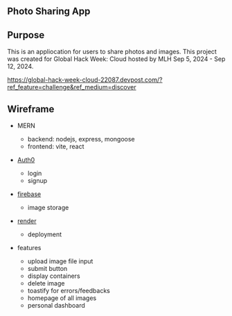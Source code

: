 ## Photo Sharing App

## Purpose

This is an appliocation for users to share photos and images. This project was created for Global Hack Week: Cloud hosted by MLH Sep 5, 2024 - Sep 12, 2024.

https://global-hack-week-cloud-22087.devpost.com/?ref_feature=challenge&ref_medium=discover

## Wireframe

- MERN
  - backend: nodejs, express, mongoose
  - frontend: vite, react
- [Auth0](https://auth0.com/docs)
  - login
  - signup
- [firebase](https://firebase.google.com)
  - image storage
- [render](https://render.com)

  - deployment

- features
  - upload image file input
  - submit button
  - display containers
  - delete image
  - toastify for errors/feedbacks
  - homepage of all images
  - personal dashboard
